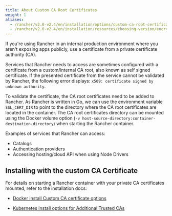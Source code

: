 ```yaml
---
title: About Custom CA Root Certificates
weight: 1
aliases:
  - /rancher/v2.0-v2.4/en/installation/options/custom-ca-root-certificate/
  - /rancher/v2.0-v2.4/en/installation/resources/choosing-version/encryption/custom-ca-root-certificate
---
```


If you're using Rancher in an internal production environment where you aren't exposing apps publicly, use a certificate from a private certificate authority (CA).

Services that Rancher needs to access are sometimes configured with a certificate from a custom/internal CA root, also known as self signed certificate. If the presented certificate from the service cannot be validated by Rancher, the following error displays: `x509: certificate signed by unknown authority`.

To validate the certificate, the CA root certificates need to be added to Rancher. As Rancher is written in Go, we can use the environment variable `SSL_CERT_DIR` to point to the directory where the CA root certificates are located in the container. The CA root certificates directory can be mounted using the Docker volume option (`-v host-source-directory:container-destination-directory`) when starting the Rancher container.

Examples of services that Rancher can access:

- Catalogs
- Authentication providers
- Accessing hosting/cloud API when using Node Drivers

## Installing with the custom CA Certificate

For details on starting a Rancher container with your private CA certificates mounted, refer to the installation docs:

- [Docker install Custom CA certificate options](../../../reference-guides/single-node-rancher-in-docker/advanced-options.md#custom-ca-certificate)

- [Kubernetes install options for Additional Trusted CAs](../../../reference-guides/installation-references/helm-chart-options.md#additional-trusted-cas)

